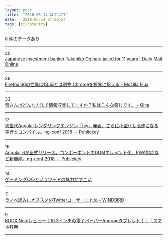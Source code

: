 ```yaml
---
layout: post
title:  "2018-05-14 はてぶIT"
date:   2018-05-14 07:00:57
tags: [it-hotentry]
---
```

8 件のデータあり

<hr><div class="row">
<div class="col-1"><span class="badge badge-pill badge-success h2">40</span></div>
<div class="col-11"><a href='http://www.dailymail.co.uk/news/article-5544821/Japanese-investment-banker-40-jailed-11-years.html' target='_blank'>Japanese investment banker Takehiko Ogihara jailed for 11 years | Daily Mail Online</a></div>
</div>
<hr>
<div class="row">
<div class="col-1"><span class="badge badge-pill badge-success h2">36</span></div>
<div class="col-11"><a href='https://rockridge.hatenablog.com/entry/2018/05/13/221711' target='_blank'>Firefox 60の性能は1年前とは別物 Chromeを視界に捉える - Mozilla Flux</a></div>
</div>
<hr>
<div class="row">
<div class="col-1"><span class="badge badge-pill badge-success h2">33</span></div>
<div class="col-11"><a href='https://qiita.com/minakawa-daiki/items/edfc3d1ff1270756b52a' target='_blank'>皆さんはどんな方法で情報収集してますか？私はこんな感じです。 - Qiita</a></div>
</div>
<hr>
<div class="row">
<div class="col-1"><span class="badge badge-pill badge-success h2">17</span></div>
<div class="col-11"><a href='https://www.publickey1.jp/blog/18/angularivyng-conf_2018.html' target='_blank'>次世代Angularレンダリングエンジン「Ivy」発表、さらに小型化し高速になる実行とコンパイル。ng-conf 2018 － Publickey</a></div>
</div>
<hr>
<div class="row">
<div class="col-1"><span class="badge badge-pill badge-success h2">16</span></div>
<div class="col-11"><a href='https://www.publickey1.jp/blog/18/angular_6dompwang-conf_2018.html' target='_blank'>Angular 6が正式リリース。コンポーネントのDOMエレメント化、PWA対応など新機能。ng-conf 2018 － Publickey</a></div>
</div>
<hr>
<div class="row">
<div class="col-1"><span class="badge badge-pill badge-success h2">14</span></div>
<div class="col-11"><a href='https://anond.hatelabo.jp/20180512213033' target='_blank'>ゲーミング○○というワードの魅力がすごい</a></div>
</div>
<hr>
<div class="row">
<div class="col-1"><span class="badge badge-pill badge-success h2">11</span></div>
<div class="col-11"><a href='http://kazenotori.hatenablog.com/entry/2018/05/13/182310' target='_blank'>ラノベ読みにオススメのTwitterユーザーまとめ - WINDBIRD</a></div>
</div>
<hr>
<div class="row">
<div class="col-1"><span class="badge badge-pill badge-success h2">9</span></div>
<div class="col-11"><a href='http://smaho-dictionary.net/2018/05/boox-note-review/' target='_blank'>BOOX Noteレビュー！10.3インチの電子ペーパーAndroidタブレット！！ | スマホ辞典</a></div>
</div>
<hr>
